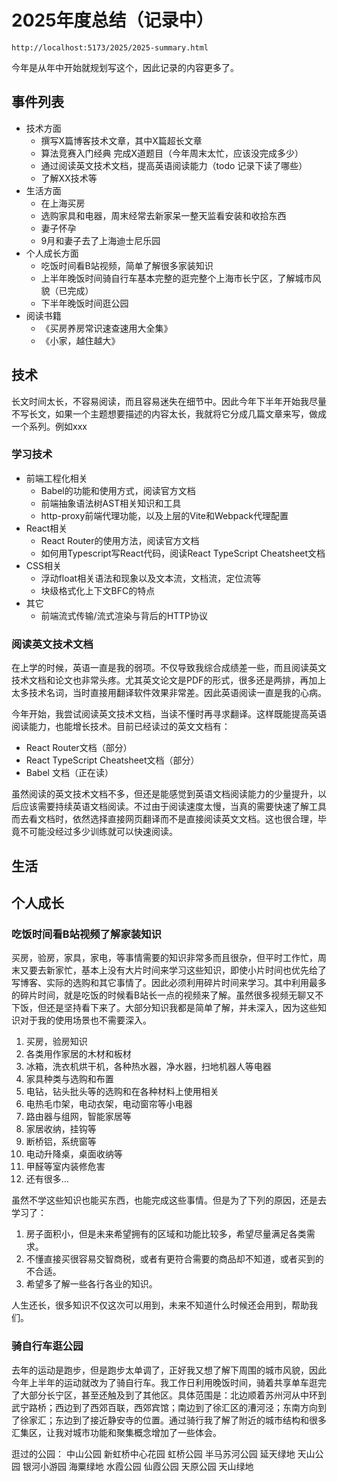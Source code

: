 # 2025年度总结（记录中）

```
http://localhost:5173/2025/2025-summary.html
```

今年是从年中开始就规划写这个，因此记录的内容更多了。

## 事件列表

* 技术方面
  * 撰写X篇博客技术文章，其中X篇超长文章
  * 算法竞赛入门经典 完成X道题目（今年周末太忙，应该没完成多少）
  * 通过阅读英文技术文档，提高英语阅读能力（todo 记录下读了哪些）
  * 了解XX技术等
* 生活方面
  * 在上海买房
  * 选购家具和电器，周末经常去新家呆一整天监看安装和收拾东西
  * 妻子怀孕
  * 9月和妻子去了上海迪士尼乐园
* 个人成长方面
  * 吃饭时间看B站视频，简单了解很多家装知识
  * 上半年晚饭时间骑自行车基本完整的逛完整个上海市长宁区，了解城市风貌（已完成）
  * 下半年晚饭时间逛公园
* 阅读书籍
  * 《买房养房常识速查速用大全集》
  * 《小家，越住越大》

## 技术

长文时间太长，不容易阅读，而且容易迷失在细节中。因此今年下半年开始我尽量不写长文，如果一个主题想要描述的内容太长，我就将它分成几篇文章来写，做成一个系列。例如xxx


### 学习技术

* 前端工程化相关
  * Babel的功能和使用方式，阅读官方文档
  * 前端抽象语法树AST相关知识和工具
  * http-proxy前端代理功能，以及上层的Vite和Webpack代理配置
* React相关
  * React Router的使用方法，阅读官方文档
  * 如何用Typescript写React代码，阅读React TypeScript Cheatsheet文档
* CSS相关
  * 浮动float相关语法和现象以及文本流，文档流，定位流等
  * 块级格式化上下文BFC的特点
* 其它
  * 前端流式传输/流式渲染与背后的HTTP协议


### 阅读英文技术文档
在上学的时候，英语一直是我的弱项。不仅导致我综合成绩差一些，而且阅读英文技术文档和论文也非常头疼。尤其英文论文是PDF的形式，很多还是两排，再加上太多技术名词，当时直接用翻译软件效果非常差。因此英语阅读一直是我的心病。

今年开始，我尝试阅读英文技术文档，当读不懂时再寻求翻译。这样既能提高英语阅读能力，也能增长技术。目前已经读过的英文文档有：

* React Router文档（部分）
* React TypeScript Cheatsheet文档（部分）
* Babel 文档（正在读）

虽然阅读的英文技术文档不多，但还是能感觉到英语文档阅读能力的少量提升，以后应该需要持续英语文档阅读。不过由于阅读速度太慢，当真的需要快速了解工具而去看文档时，依然选择直接网页翻译而不是直接阅读英文文档。这也很合理，毕竟不可能没经过多少训练就可以快速阅读。

## 生活



## 个人成长

### 吃饭时间看B站视频了解家装知识
买房，验房，家具，家电，等事情需要的知识非常多而且很杂，但平时工作忙，周末又要去新家忙，基本上没有大片时间来学习这些知识，即使小片时间也优先给了写博客、实际的选购和其它事情了。因此必须利用碎片时间来学习。其中利用最多的碎片时间，就是吃饭的时候看B站长一点的视频来了解。虽然很多视频无聊又不下饭，但还是坚持看下来了。大部分知识我都是简单了解，并未深入，因为这些知识对于我的使用场景也不需要深入。

1. 买房，验房知识
2. 各类用作家居的木材和板材
3. 冰箱，洗衣机烘干机，各种热水器，净水器，扫地机器人等电器
4. 家具种类与选购和布置
5. 电钻，钻头批头等的选购和在各种材料上使用相关
6. 电热毛巾架，电动衣架，电动窗帘等小电器
7. 路由器与组网，智能家居等
8. 家居收纳，挂钩等
9. 断桥铝，系统窗等
10. 电动升降桌，桌面收纳等
11. 甲醛等室内装修危害
12. 还有很多...

虽然不学这些知识也能买东西，也能完成这些事情。但是为了下列的原因，还是去学习了：

1. 房子面积小，但是未来希望拥有的区域和功能比较多，希望尽量满足各类需求。
2. 不懂直接买很容易交智商税，或者有更符合需要的商品却不知道，或者买到的不合适。
3. 希望多了解一些各行各业的知识。

人生还长，很多知识不仅这次可以用到，未来不知道什么时候还会用到，帮助我们。

### 骑自行车逛公园
去年的运动是跑步，但是跑步太单调了，正好我又想了解下周围的城市风貌，因此今年上半年的运动就改为了骑自行车。我工作日利用晚饭时间，骑着共享单车逛完了大部分长宁区，甚至还触及到了其他区。具体范围是：北边顺着苏州河从中环到武宁路桥；西边到了西郊百联，西郊宾馆；南边到了徐汇区的漕河泾；东南方向到了徐家汇；东边到了接近静安寺的位置。通过骑行我了解了附近的城市结构和很多汇集区，让我对城市功能和聚集概念增加了一些体会。

逛过的公园： 中山公园 新虹桥中心花园 虹桥公园 半马苏河公园 延天绿地 天山公园 银河小游园 海粟绿地 水霞公园 仙霞公园 天原公园 天山绿地
 
